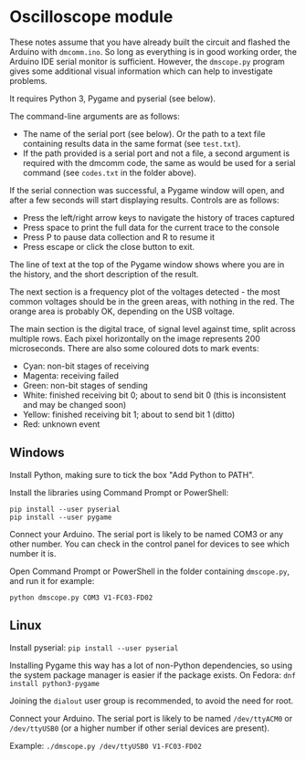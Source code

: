 # Oscilloscope module

These notes assume that you have already built the circuit and flashed the Arduino with `dmcomm.ino`. So long as everything is in good working order, the Arduino IDE serial monitor is sufficient. However, the `dmscope.py` program gives some additional visual information which can help to investigate problems.

It requires Python 3, Pygame and pyserial (see below).

The command-line arguments are as follows:

* The name of the serial port (see below). Or the path to a text file containing results data in the same format (see `test.txt`).
* If the path provided is a serial port and not a file, a second argument is required with the dmcomm code, the same as would be used for a serial command (see `codes.txt` in the folder above).

If the serial connection was successful, a Pygame window will open, and after a few seconds will start displaying results. Controls are as follows:

* Press the left/right arrow keys to navigate the history of traces captured
* Press space to print the full data for the current trace to the console
* Press P to pause data collection and R to resume it
* Press escape or click the close button to exit.

The line of text at the top of the Pygame window shows where you are in the history, and the short description of the result.

The next section is a frequency plot of the voltages detected - the most common voltages should be in the green areas, with nothing in the red. The orange area is probably OK, depending on the USB voltage.

The main section is the digital trace, of signal level against time, split across multiple rows. Each pixel horizontally on the image represents 200 microseconds. There are also some coloured dots to mark events:

* Cyan: non-bit stages of receiving
* Magenta: receiving failed
* Green: non-bit stages of sending
* White: finished receiving bit 0; about to send bit 0 (this is inconsistent and may be changed soon)
* Yellow: finished receiving bit 1; about to send bit 1 (ditto)
* Red: unknown event

## Windows

Install Python, making sure to tick the box "Add Python to PATH".

Install the libraries using Command Prompt or PowerShell:

```
pip install --user pyserial
pip install --user pygame
```

Connect your Arduino. The serial port is likely to be named COM3 or any other number. You can check in the control panel for devices to see which number it is.

Open Command Prompt or PowerShell in the folder containing `dmscope.py`, and run it for example:

`python dmscope.py COM3 V1-FC03-FD02`

## Linux

Install pyserial: `pip install --user pyserial`

Installing Pygame this way has a lot of non-Python dependencies, so using the system package manager is easier if the package exists. On Fedora: `dnf install python3-pygame`

Joining the `dialout` user group is recommended, to avoid the need for root.

Connect your Arduino. The serial port is likely to be named `/dev/ttyACM0` or `/dev/ttyUSB0` (or a higher number if other serial devices are present).

Example: `./dmscope.py /dev/ttyUSB0 V1-FC03-FD02`


